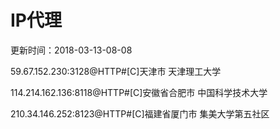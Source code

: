 # IP代理

更新时间：2018-03-13-08-08

59.67.152.230:3128@HTTP#[C]天津市 天津理工大学

114.214.162.136:8118@HTTP#[C]安徽省合肥市 中国科学技术大学

210.34.146.252:8123@HTTP#[C]福建省厦门市 集美大学第五社区
